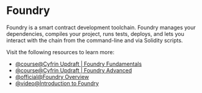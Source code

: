 # Foundry

Foundry is a smart contract development toolchain. Foundry manages your dependencies, compiles your project, runs tests, deploys, and lets you interact with the chain from the command-line and via Solidity scripts.

Visit the following resources to learn more:

- [@course@Cyfrin Updraft | Foundry Fundamentals](https://updraft.cyfrin.io/courses/foundry)
- [@course@Cyfrin Updraft | Foundry Advanced](https://updraft.cyfrin.io/courses/advanced-foundry)
- [@official@Foundry Overview](https://book.getfoundry.sh/)
- [@video@Introduction to Foundry](https://youtu.be/fNMfMxGxeag)